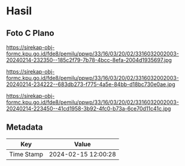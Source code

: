 # Hasil

## Foto C Plano

https://sirekap-obj-formc.kpu.go.id/fde8/pemilu/ppwp/33/16/03/20/02/3316032002003-20240214-232350--185c2f79-7b78-4bcc-8efa-2004d1935697.jpg

https://sirekap-obj-formc.kpu.go.id/fde8/pemilu/ppwp/33/16/03/20/02/3316032002003-20240214-234222--683db273-f775-4a5e-84bb-d18bc730e0ae.jpg

https://sirekap-obj-formc.kpu.go.id/fde8/pemilu/ppwp/33/16/03/20/02/3316032002003-20240214-223450--41cd1958-3b92-4fc0-b73a-6ce70d11c41c.jpg


## Metadata

| Key        | Value               |
| ---------- | ------------------- |
| Time Stamp | 2024-02-15 12:00:28 |



